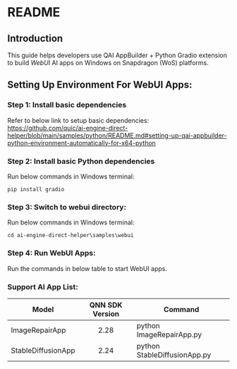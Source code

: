 # README

## Introduction 
This guide helps developers use QAI AppBuilder + Python Gradio extension to build *WebUI* AI apps on Windows on Snapdragon (WoS) platforms.

## Setting Up Environment For WebUI Apps:
### Step 1: Install basic dependencies
Refer to below link to setup basic dependencies: <br>
https://github.com/quic/ai-engine-direct-helper/blob/main/samples/python/README.md#setting-up-qai-appbuilder-python-environment-automatically-for-x64-python <br>

### Step 2: Install basic Python dependencies
Run below commands in Windows terminal:
```
pip install gradio
```

### Step 3: Switch to webui directory:
Run below commands in Windows terminal:
```
cd ai-engine-direct-helper\samples\webui
```

### Step 4: Run WebUI Apps:
Run the commands in below table to start WebUI apps.

### Support AI App List:

|  Model   | QNN SDK Version  | Command  |
|  ----  | :----:   |  ----  |
| ImageRepairApp | 2.28 | python ImageRepairApp.py |
| StableDiffusionApp | 2.24 | python StableDiffusionApp.py |

